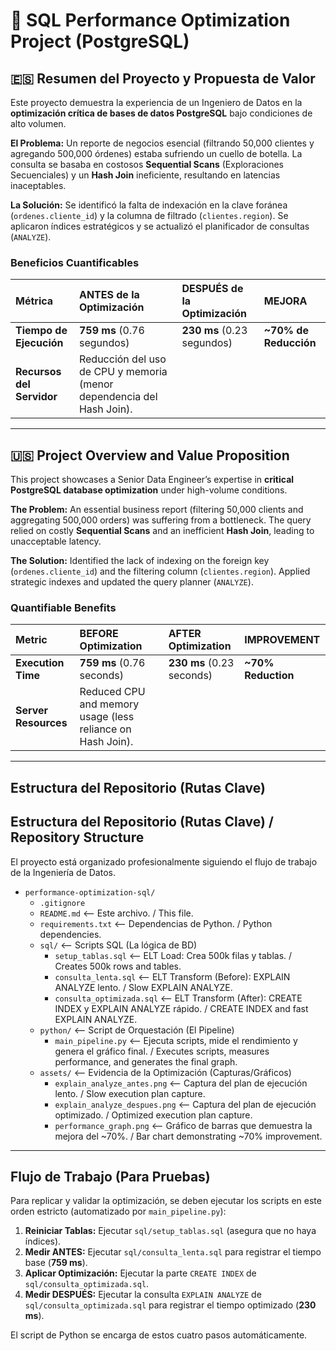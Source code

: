 # 🚀 SQL Performance Optimization Project (PostgreSQL)

## 🇪🇸 Resumen del Proyecto y Propuesta de Valor

Este proyecto demuestra la experiencia de un Ingeniero de Datos  en la **optimización crítica de bases de datos PostgreSQL** bajo condiciones de alto volumen.

**El Problema:** Un reporte de negocios esencial (filtrando 50,000 clientes y agregando 500,000 órdenes) estaba sufriendo un cuello de botella. La consulta se basaba en costosos **Sequential Scans** (Exploraciones Secuenciales) y un **Hash Join** ineficiente, resultando en latencias inaceptables.

**La Solución:** Se identificó la falta de indexación en la clave foránea (`ordenes.cliente_id`) y la columna de filtrado (`clientes.region`). Se aplicaron índices estratégicos y se actualizó el planificador de consultas (`ANALYZE`).

### Beneficios Cuantificables

| Métrica | ANTES de la Optimización | DESPUÉS de la Optimización | MEJORA |
| :--- | :--- | :--- | :--- |
| **Tiempo de Ejecución** | **759 ms** (0.76 segundos) | **230 ms** (0.23 segundos) | **~70% de Reducción** |
| **Recursos del Servidor** | Reducción del uso de CPU y memoria (menor dependencia del Hash Join). |

---

## 🇺🇸 Project Overview and Value Proposition

This project showcases a Senior Data Engineer’s expertise in **critical PostgreSQL database optimization** under high-volume conditions.

**The Problem:** An essential business report (filtering 50,000 clients and aggregating 500,000 orders) was suffering from a bottleneck. The query relied on costly **Sequential Scans** and an inefficient **Hash Join**, leading to unacceptable latency.

**The Solution:** Identified the lack of indexing on the foreign key (`ordenes.cliente_id`) and the filtering column (`clientes.region`). Applied strategic indexes and updated the query planner (`ANALYZE`).

### Quantifiable Benefits

| Metric | BEFORE Optimization | AFTER Optimization | IMPROVEMENT |
| :--- | :--- | :--- | :--- |
| **Execution Time** | **759 ms** (0.76 seconds) | **230 ms** (0.23 seconds) | **~70% Reduction** |
| **Server Resources** | Reduced CPU and memory usage (less reliance on Hash Join). |

---

## Estructura del Repositorio (Rutas Clave)

## Estructura del Repositorio (Rutas Clave) / Repository Structure

El proyecto está organizado profesionalmente siguiendo el flujo de trabajo de la Ingeniería de Datos.

* `performance-optimization-sql/`
    * `.gitignore`
    * `README.md`               <-- Este archivo. / This file.
    * `requirements.txt`        <-- Dependencias de Python. / Python dependencies.
    * `sql/`                    <-- Scripts SQL (La lógica de BD)
        * `setup_tablas.sql`    <-- ELT Load: Crea 500k filas y tablas. / Creates 500k rows and tables.
        * `consulta_lenta.sql`  <-- ELT Transform (Before): EXPLAIN ANALYZE lento. / Slow EXPLAIN ANALYZE.
        * `consulta_optimizada.sql` <-- ELT Transform (After): CREATE INDEX y EXPLAIN ANALYZE rápido. / CREATE INDEX and fast EXPLAIN ANALYZE.
    * `python/`                 <-- Script de Orquestación (El Pipeline)
        * `main_pipeline.py`    <-- Ejecuta scripts, mide el rendimiento y genera el gráfico final. / Executes scripts, measures performance, and generates the final graph.
    * `assets/`                 <-- Evidencia de la Optimización (Capturas/Gráficos)
        * `explain_analyze_antes.png`    <-- Captura del plan de ejecución lento. / Slow execution plan capture.
        * `explain_analyze_despues.png`  <-- Captura del plan de ejecución optimizado. / Optimized execution plan capture.
        * `performance_graph.png`        <-- Gráfico de barras que demuestra la mejora del ~70%. / Bar chart demonstrating ~70% improvement.
---

## Flujo de Trabajo (Para Pruebas)

Para replicar y validar la optimización, se deben ejecutar los scripts en este orden estricto (automatizado por `main_pipeline.py`):

1.  **Reiniciar Tablas:** Ejecutar `sql/setup_tablas.sql` (asegura que no haya índices).
2.  **Medir ANTES:** Ejecutar `sql/consulta_lenta.sql` para registrar el tiempo base (**759 ms**).
3.  **Aplicar Optimización:** Ejecutar la parte `CREATE INDEX` de `sql/consulta_optimizada.sql`.
4.  **Medir DESPUÉS:** Ejecutar la consulta `EXPLAIN ANALYZE` de `sql/consulta_optimizada.sql` para registrar el tiempo optimizado (**230 ms**).

El script de Python se encarga de estos cuatro pasos automáticamente.